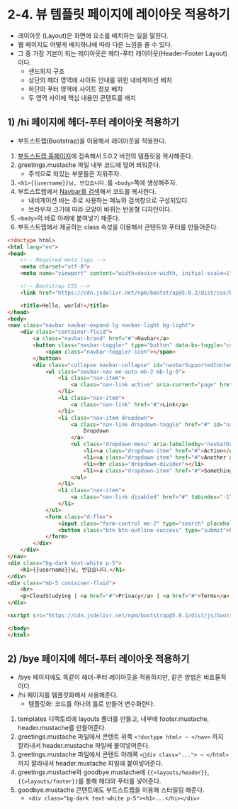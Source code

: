 # 2-4. 뷰 템플릿 페이지에 레이아웃 적용하기
- 레이아웃 (Layout)은 화면에 요소를 배치하는 일을 말한다.
- 웹 페이지도 어떻게 배치하냐에 따라 다른 느낌을 줄 수 있다.
- 그 중 가장 기본이 되는 레이아웃은 헤더-푸터 레이아웃(Header-Footer Layout)이다.
	- 샌드위치 구조
	- 상단의 헤더 영역에 사이트 안내를 위한 내비게이션 배치
	- 하단의 푸터 영역에 사이트 정보 배치
	- 두 영역 사이에 핵심 내용인 콘텐트를 배치

## 1) /hi 페이지에 헤더-푸터 레이아웃 적용하기
- 부트스트랩(Bootstrap)을 이용해서 레이아웃을 적용한다.

1. [부트스트랩 홈페이지](https://getbootstrap.k)에 접속해서 5.0.2 버전의 템플릿을 복사해준다.
2. greetings.mustache 파일 내부 코드에 덮어 씌워준다.
	- 주석으로 되있는 부분들은 지워주자.
3. `<h1>{{username}}님, 반갑습니다.`를 `<body>`쪽에 생성해주자.
4. 부트스트랩에서 [Navbar를 검색](https://getbootstrap.kr/docs/5.0/components/navbar/)해서 코드를 복사한다.
	- 내비게이션 바는 주로 사용하는 메뉴와 검색창으로 구성되있다.
	- 브라우저 크기에 따라 모양이 바뀌는 반응형 디자인이다.
5. `<body>`의 바로 아래에 붙여넣기 해준다.
6. 부트스트랩에서 제공하는 class 속성을 이용해서 콘텐트와 푸터를 만들어준다.

```html
<!doctype html>
<html lang="en">
<head>
    <!-- Required meta tags -->
    <meta charset="utf-8">
    <meta name="viewport" content="width=device-width, initial-scale=1">

    <!-- Bootstrap CSS -->
    <link href="https://cdn.jsdelivr.net/npm/bootstrap@5.0.2/dist/css/bootstrap.min.css" rel="stylesheet" integrity="sha384-EVSTQN3/azprG1Anm3QDgpJLIm9Nao0Yz1ztcQTwFspd3yD65VohhpuuCOmLASjC" crossorigin="anonymous">

    <title>Hello, world!</title>
</head>
<body>
<nav class="navbar navbar-expand-lg navbar-light bg-light">
    <div class="container-fluid">
        <a class="navbar-brand" href="#">Navbar</a>
        <button class="navbar-toggler" type="button" data-bs-toggle="collapse" data-bs-target="#navbarSupportedContent" aria-controls="navbarSupportedContent" aria-expanded="false" aria-label="Toggle navigation">
            <span class="navbar-toggler-icon"></span>
        </button>
        <div class="collapse navbar-collapse" id="navbarSupportedContent">
            <ul class="navbar-nav me-auto mb-2 mb-lg-0">
                <li class="nav-item">
                    <a class="nav-link active" aria-current="page" href="#">Home</a>
                </li>
                <li class="nav-item">
                    <a class="nav-link" href="#">Link</a>
                </li>
                <li class="nav-item dropdown">
                    <a class="nav-link dropdown-toggle" href="#" id="navbarDropdown" role="button" data-bs-toggle="dropdown" aria-expanded="false">
                        Dropdown
                    </a>
                    <ul class="dropdown-menu" aria-labelledby="navbarDropdown">
                        <li><a class="dropdown-item" href="#">Action</a></li>
                        <li><a class="dropdown-item" href="#">Another action</a></li>
                        <li><hr class="dropdown-divider"></li>
                        <li><a class="dropdown-item" href="#">Something else here</a></li>
                    </ul>
                </li>
                <li class="nav-item">
                    <a class="nav-link disabled" href="#" tabindex="-1" aria-disabled="true">Disabled</a>
                </li>
            </ul>
            <form class="d-flex">
                <input class="form-control me-2" type="search" placeholder="Search" aria-label="Search">
                <button class="btn btn-outline-success" type="submit">Search</button>
            </form>
        </div>
    </div>
</nav>
<div class="bg-dark text-white p-5">
    <h1>{{username}}님, 반갑습니다.</h1>
</div>
<div class="mb-5 container-fluid">
    <hr>
    <p>CloudStudying | <a href="#">Privacy</a> | <a href="#">Terms</a> </p>
</div>

<script src="https://cdn.jsdelivr.net/npm/bootstrap@5.0.2/dist/js/bootstrap.bundle.min.js" integrity="sha384-MrcW6ZMFYlzcLA8Nl+NtUVF0sA7MsXsP1UyJoMp4YLEuNSfAP+JcXn/tWtIaxVXM" crossorigin="anonymous"></script>

</body>
</html>
```

## 2) /bye 페이지에 헤더-푸터 레이아웃 적용하기
- /bye 페이지에도 똑같이 헤더-푸터 레이아웃을 적용하지만, 같은 방법은 비효율적이다.
- /hi 페이지를 템플릿화해서 사용해준다.
	- 템플릿화: 코드를 하나의 틀로 만들어 변수화한다.

1. templates 디렉토리에 layouts 폴더를 만들고, 내부에 footer.mustache, header.mustache를 만들어준다.
2. greetings.mustache 파일에서 콘텐트 위쪽 `<!doctype html> ~ </nav>` 까지 잘라내서 header.mustache 파일에 붙여넣어준다.
3. greetings.mustache 파일에서 콘텐트 아래쪽 `<div class="..."> ~ </html>` 까지 잘라내서 header.mustache 파일에 붙여넣어준다.
4. greetings.mustache와 goodbye.mustache에 `{{>layouts/header}}`, `{{>layouts/footer}}`를 통해 헤더와 푸터를 넣어준다.
5. goodbye.mustache 콘텐트에도 부트스트랩을 이용해 스타일링 해준다.
	- `<div class="bg-dark text-white p-5"><h1>...</hi></div>`